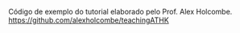 Código de exemplo do tutorial elaborado pelo Prof. Alex Holcombe. https://github.com/alexholcombe/teachingATHK